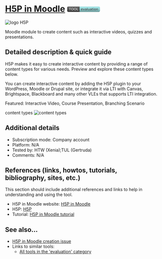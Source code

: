 # [H5P in Moodle](https://docs.moodle.org/311/en/H5P)  [<img src="images/evaluation.png" align="bottom">](https://github.com/e-CLOSE/Toolbox/issues?q=label%3A01_TOOL+label%3Aevaluation)
![logo H5P](https://user-images.githubusercontent.com/96419022/157428551-e378ea6b-8e7f-4457-92db-1c515f9569d1.png)

Moodle module to create content such as interactive videos, quizzes and presentations.


## Detailed description & quick guide
H5P makes it easy to create interactive content by providing a range of content types for various needs. Preview and explore these content types below.

You can create interactive content by adding the H5P plugin to your WordPress, Moodle or Drupal site, or integrate it via LTI with Canvas, Brightspace, Blackboard and many other VLEs that supports LTI integration.


Featured: Interactive Video, Course Presentation, Branching Scenario

content types
![content types](https://user-images.githubusercontent.com/96419022/157428202-5fbf7166-3138-4d7a-a2aa-c280aa7e369d.png)


## Additional details

- Subscription mode: Company account
- Platform: N/A
- Tested by: HTW (Xenia);TUL (Gertruda)
- Comments: N/A


## References (links, howtos, tutorials, bibliography, sites, etc.)

This section should include additional references and links to help in
understanding and using the tool.

- H5P in Moodle website: [H5P in Moodle](https://docs.moodle.org/311/en/H5P)
- H5P: [H5P](https://h5p.org/)
- Tutorial: [H5P in Moodle tutorial](https://www.youtube.com/watch?v=MNok1tCMcm8)


## See also...

- [H5P in Moodle creation issue](https://github.com/e-CLOSE/Toolbox/issues/77)
- Links to similar tools:
  - [All tools in the 'evaluation' category](https://github.com/e-CLOSE/Toolbox/issues?q=label%3A01_TOOL+label%3Aevaluation)
